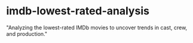 # imdb-lowest-rated-analysis
"Analyzing the lowest-rated IMDb movies to uncover trends in cast, crew, and production."
